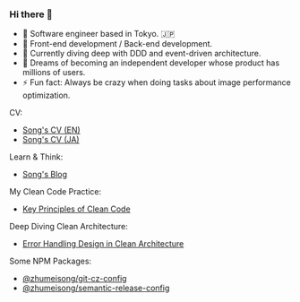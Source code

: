 ### Hi there 👋
- 🥇 Software engineer based in Tokyo. :jp:
- 🦄 Front-end development / Back-end development.
- 🌱 Currently diving deep with DDD and event-driven architecture.
- 🌈 Dreams of becoming an independent developer whose product has millions of users.
- ⚡ Fun fact: Always be crazy when doing tasks about image performance optimization.

CV:
- [Song's CV (EN)](https://zhumeisongsong.github.io/cv/)
- [Song's CV (JA)](https://zhumeisongsong.github.io/cv/ja.html)

Learn & Think:
- [Song's Blog](https://zhumeisongsong.github.io/blog/)

My Clean Code Practice:
- [Key Principles of Clean Code](https://zhumeisongsong.github.io/blog/posts/2024-12-22-clean-code)

Deep Diving Clean Architecture:
- [Error Handling Design in Clean Architecture](https://zhumeisongsong.github.io/blog/posts/2025-01-15-error-handling-design-in-clean-architecture)

Some NPM Packages:
- [@zhumeisong/git-cz-config](https://www.npmjs.com/package/@zhumeisong/git-cz-config)
- [@zhumeisong/semantic-release-config](https://www.npmjs.com/package/@zhumeisong/semantic-release-config)

<!--Basic Practice:-->

<!--[![Leetcode Stats](https://leetcard.jacoblin.cool/zhumeisongsong)](https://leetcode.com/zhumeisongsong)-->




